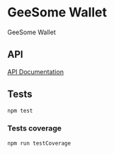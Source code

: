 # GeeSome Wallet

GeeSome Wallet

## API

[API Documentation](https://galtproject.github.io/geesome-wallet/)

##  Tests
```
npm test
```

### Tests coverage
```
npm run testCoverage
```

